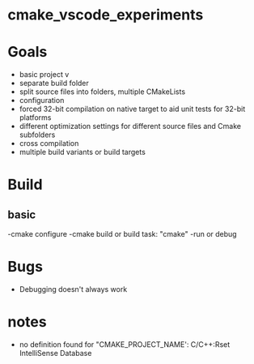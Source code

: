 # cmake_vscode_experiments

# Goals

- basic project v
- separate build folder
- split source files into folders, multiple CMakeLists
- configuration
- forced 32-bit compilation on native target to aid unit tests for 32-bit platforms
- different optimization settings for different source files and Cmake subfolders
- cross compilation
- multiple build variants or build targets

# Build

## basic

-cmake configure
-cmake build or build task: "cmake"
-run or debug

# Bugs
- Debugging doesn't always work

# notes
- no definition found for "CMAKE_PROJECT_NAME': C/C++:Rset IntelliSense Database
